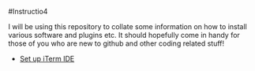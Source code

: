 #Instructio4

I will be using this repository to collate some information on how to install various software and plugins etc. It should hopefully come in handy for those of you who are new to github and other coding related stuff!

* [Set up iTerm IDE](https://github.com/pn101/instructio4/blob/master/iTerm/install.md)
